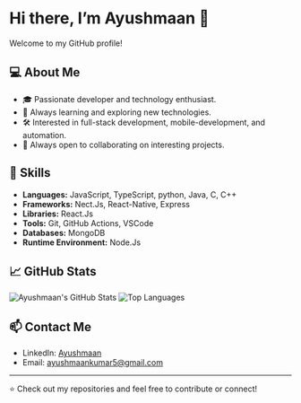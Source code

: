 # Hi there, I’m Ayushmaan 👋

Welcome to my GitHub profile!

## 💻 About Me

- 🎓 Passionate developer and technology enthusiast.
- 🌱 Always learning and exploring new technologies.
- 🛠️ Interested in full-stack development, mobile-development, and automation.
- 🤝 Always open to collaborating on interesting projects.

## 🚀 Skills

- **Languages:** JavaScript, TypeScript, python, Java, C, C++
- **Frameworks:** Nect.Js, React-Native, Express
- **Libraries:** React.Js
- **Tools:** Git, GitHub Actions, VSCode
- **Databases:** MongoDB
- **Runtime Environment:** Node.Js

## 📈 GitHub Stats

![Ayushmaan's GitHub Stats](https://github-readme-stats.vercel.app/api?username=ayushmaan703&show_icons=true&theme=radical)
![Top Languages](https://github-readme-stats.vercel.app/api/top-langs/?username=ayushmaan703&layout=compact&theme=radical)

## 📫 Contact Me

- LinkedIn: [Ayushmaan](https://www.linkedin.com/in/ayushmaan-kumar-832163365?utm_source=share&utm_campaign=share_via&utm_content=profile&utm_medium=android_app)
- Email: ayushmaankumar5@gmail.com

---

⭐️ Check out my repositories and feel free to contribute or connect!
